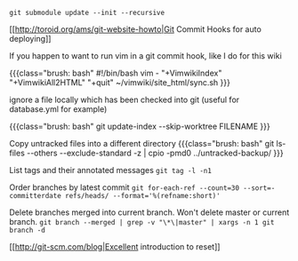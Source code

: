     git submodule update --init --recursive

[[http://toroid.org/ams/git-website-howto|Git Commit Hooks for auto deploying]]


If you happen to want to run vim in a git commit hook, like I do for this wiki

{{{class="brush: bash"
  #!/bin/bash
  vim - "+VimwikiIndex" "+VimwikiAll2HTML" "+quit"
  ~/vimwiki/site_html/sync.sh
}}}


ignore a file locally which has been checked into git (useful for database.yml
for example)

{{{class="brush: bash"
  git update-index --skip-worktree FILENAME
}}}


Copy untracked files into a different directory
{{{class="brush: bash"
  git ls-files --others --exclude-standard -z | cpio -pmd0 ../untracked-backup/
}}}

List tags and their annotated messages
`git tag -l -n1`

Order branches by latest commit
`git for-each-ref --count=30 --sort=-committerdate refs/heads/ --format='%(refname:short)'`

Delete branches merged into current branch. Won't delete master or current
branch.
`git branch --merged | grep -v "\*\|master" | xargs -n 1 git branch -d`

[[http://git-scm.com/blog|Excellent introduction to reset]]
